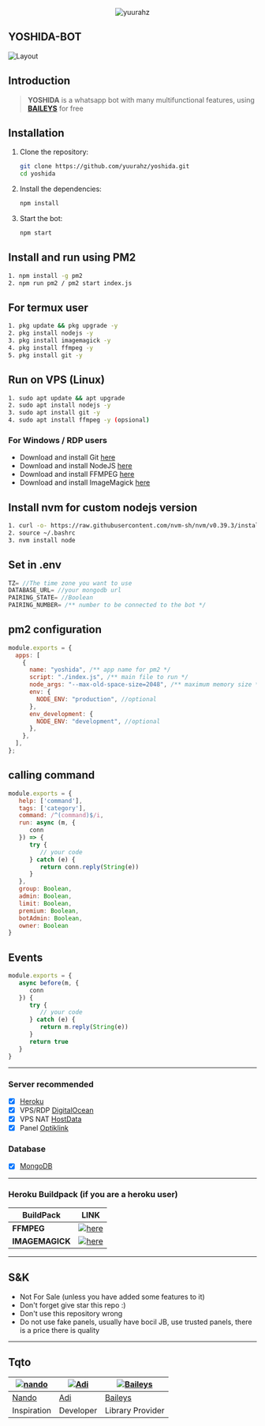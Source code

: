 <p align="center"> <img src="https://komarev.com/ghpvc/?username=yuurahz&label=Repo%20views&color=0e75b6&style=flat" alt="yuurahz" /> </p>

## YOSHIDA-BOT
![Layout](https://files.catbox.moe/iisg2z.jpg)

## Introduction

> **YOSHIDA** is a whatsapp bot with many multifunctional features, using **[BAILEYS](https://github.com/Whiskeysockets/Baileys)** for free

## Installation

1. Clone the repository:

    ```bash
    git clone https://github.com/yuurahz/yoshida.git
    cd yoshida
    ```

2. Install the dependencies:

    ```bash
    npm install
    ```

3. Start the bot:

    ```bash
    npm start
    ```

## Install and run using PM2
```bash
1. npm install -g pm2
2. npm run pm2 / pm2 start index.js
```

## For termux user
```bash
1. pkg update && pkg upgrade -y
2. pkg install nodejs -y
3. pkg install imagemagick -y
4. pkg install ffmpeg -y
5. pkg install git -y
```

## Run on VPS (Linux)
```bash
1. sudo apt update && apt upgrade
2. sudo apt install nodejs -y
3. sudo apt install git -y
4. sudo apt install ffmpeg -y (opsional)
```

### For Windows / RDP users

- Download and install Git [here](https://git-scm.com/downloads)
- Download and install NodeJS [here](https://nodejs.org/en/download)
- Download and install FFMPEG [here](https://ffmpeg.org/download.html)
- Download and install ImageMagick [here](https://imagemagick.org/script/download.php)

## Install nvm for custom nodejs version
```bash
1. curl -o- https://raw.githubusercontent.com/nvm-sh/nvm/v0.39.3/install.sh | bash
2. source ~/.bashrc
3. nvm install node
```

## Set in .env

```javascript
TZ= //The time zone you want to use
DATABASE_URL= //your mongodb url
PAIRING_STATE= //Boolean
PAIRING_NUMBER= /** number to be connected to the bot */
```

## pm2 configuration

```javascript
module.exports = {
  apps: [
    {
      name: "yoshida", /** app name for pm2 */
      script: "./index.js", /** main file to run */
      node_args: "--max-old-space-size=2048", /** maximum memory size */
      env: {
        NODE_ENV: "production", //optional
      },
      env_development: {
        NODE_ENV: "development", //optional
      },
    },
  ],
};
```

## calling command

```javascript
module.exports = {
   help: ['command'],
   tags: ['category'],
   command: /^(command)$/i,
   run: async (m, {
      conn
   }) => {
      try {
         // your code
      } catch (e) {
         return conn.reply(String(e))
      }
   },
   group: Boolean,
   admin: Boolean,
   limit: Boolean,
   premium: Boolean,
   botAdmin: Boolean,
   owner: Boolean
}
```

## Events

```javascript
module.exports = {
   async before(m, {
      conn
   }) {
      try {
         // your code
      } catch (e) {
         return m.reply(String(e))
      }
      return true
   }
}
```

---

### Server recommended

- [x] [Heroku](https://heroku.com/)
- [x] VPS/RDP [DigitalOcean](https://digitalocean.com/)
- [x] VPS NAT [HostData](https://hostdata.id/)
- [x] Panel [Optiklink](https://optiklink.com/)

### Database
- [x] [MongoDB](https://mongodb.com/)

---

### Heroku Buildpack (if you are a heroku user)

| BuildPack | LINK |
|-----------|------|
| **FFMPEG** | [![here](https://img.shields.io/badge/Link-here-blue)](https://github.com/jonathanong/heroku-buildpack-ffmpeg-latest) |
| **IMAGEMAGICK** | [![here](https://img.shields.io/badge/Link-here-blue)](https://github.com/DuckyTeam/heroku-buildpack-imagemagick) |

---

## S&K

- Not For Sale (unless you have added some features to it)
- Don't forget give star this repo :)
- Don't use this repository wrong
- Do not use fake panels, usually have bocil JB, use trusted panels, there is a price there is quality

---

## Tqto
 [![nando](https://github.com/rifnd.png?size=50)](https://github.com/rifnd) | [![Adi](https://github.com/yuurahz.png?size=50)](https://github.com/yuurahz) | [![Baileys](https://github.com/Whiskeysockets.png?size=50)](https://github.com/Whiskeysockets)
----|----|----
[Nando](https://github.com/rifnd) | [Adi](https://github.com/yuurahz) | [Baileys](https://github.com/Whiskeysockets)
 Inspiration | Developer | Library Provider
